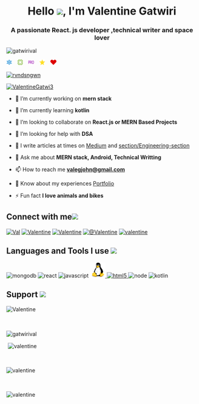 <h1 align="center">Hello <img src = "https://raw.githubusercontent.com/MartinHeinz/MartinHeinz/master/wave.gif" width = 30px>, I'm Valentine Gatwiri</h1>
<h3 align="center">A passionate React. js developer ,technical writer and space lover</h3>

<p align="left"> <img src="https://komarev.com/ghpvc/?username=gatwirival&label=Profile%20views&color=0e75b6&style=flat" alt="gatwirival" /> </p>
<p align="left"> <a href='https://archiveprogram.github.com/'><img src='https://raw.githubusercontent.com/acervenky/animated-github-badges/master/assets/acbadge.gif' width='3%' height='3%'></a> <a href='https://docs.github.com/en/developers'><img src='https://raw.githubusercontent.com/acervenky/animated-github-badges/master/assets/devbadge.gif' width='3%' height='3%'></a> <a href='https://github.com/pricing'><img src='https://raw.githubusercontent.com/acervenky/animated-github-badges/master/assets/pro.gif' width='3%' height='3%'></a> <a href='https://stars.github.com/'><img src='https://raw.githubusercontent.com/acervenky/animated-github-badges/master/assets/starbadge.gif' width='3%' height='3%'></a> <a href='https://docs.github.com/en/github/supporting-the-open-source-community-with-github-sponsors'><img src='https://raw.githubusercontent.com/acervenky/animated-github-badges/master/assets/sponsorbadge.gif' width='3%' height='3%'></a> </p>
<p align="left"> <a href="https://github.com/ryo-ma/github-profile-trophy"><img src="https://github-profile-trophy.vercel.app/?username=gatwirival" alt="rvndsngwn" /></a> </p>

<p align="left"> <a href="https://twitter.com/ValentineGatwi3" target="blank"><img src="https://img.shields.io/twitter/follow/ValentineGatwi3?logo=twitter&style=for-the-badge" alt="ValentineGatwi3" /></a> </p>

- 🔭 I’m currently working on **mern stack**

- 🌱 I’m currently learning **kotlin**

- 👯 I’m looking to collaborate on **React.js or MERN Based Projects**

- 🤝 I’m looking for help with **DSA**

- 📝 I write articles at times on [Medium](https://medium.com/@compgat) and [section/Engineering-section](https://www.section.io/)
- 💬 Ask me about **MERN stack, Android, Technical Writting**

- 📫 How to reach me **valegjohn@gmail.com**

- 📄 Know about my experiences [Portfolio](https://gatwirival.netlify.app/)

- ⚡ Fun fact **I love animals and bikes**


<h2 align="left">Connect with me<img src='https://raw.githubusercontent.com/ShahriarShafin/ShahriarShafin/main/Assets/handshake.gif' width="70px"></h2>
<p align="left">
<a href="https://twitter.com/ValentineGatwi3" target="blank"><img align="center" src="https://img.icons8.com/doodle/96/000000/twitter--v1.png" alt="Val" height="40" width="40" /></a>
<a href="https://www.linkedin.com/in/valentine-gatwiri-72901618a/" target="blank"><img align="center" src="https://img.icons8.com/doodle/96/000000/linkedin--v2.png" alt="Valentine" height="40" width="40" /></a>
<a href="https://stackoverflow.com/users/15049827/gatwirival" target="blank"><img align="center" src="https://img.icons8.com/color/96/000000/stackoverflow.png" alt="Valentine" height="40" width="40" /></a>
<a href="https://medium.com/@compgat" target="blank"><img align="center" src="https://img.icons8.com/nolan/96/medium-new.png" alt="@Valentine" height="40" width="40" /></a> 
<a href="https://www.youtube.com/channel/UCIEY9qZNgFaaznj7V_w2V-Q" target="blank"><img align="center" src="https://img.icons8.com/doodle/96/000000/youtube--v1.png" alt="valentine" height="40" width="40" /></a>
</p>

<h2 align="left">Languages and Tools I use <img src = "https://media2.giphy.com/media/QssGEmpkyEOhBCb7e1/giphy.gif?cid=ecf05e47a0n3gi1bfqntqmob8g9aid1oyj2wr3ds3mg700bl&rid=giphy.gif" width = 25px></h2>
<p align="left"> 
 <img src="https://cdn.analyticsvidhya.com/wp-content/uploads/2020/02/mongodbImage.png" alt="mongodb" width="40" height="40"/> </a>  
 <img src="https://reactjs.org/logo-og.png" alt="react" width="40" height="40"/> </a>
 <img src="https://cdn.uconnectlabs.com/wp-content/uploads/sites/25/2020/04/J.png" alt="javascript" width="40" height="40"/> </a> 
<a href="https://www.linux.org/" target="_blank"> <img src="https://raw.githubusercontent.com/devicons/devicon/master/icons/linux/linux-original.svg" alt="linux" width="40" height="40"/> </a> 
<a href="https://html.com/html5/" target="_blank"> <img src="https://www.vectorlogo.zone/logos/w3_html5/w3_html5-icon.svg" alt="html5" width="40" height="40"/> </a> 
<img src="https://media-exp1.licdn.com/dms/image/C510BAQG_1VWEGBmO9A/company-logo_200_200/0/1519884867309?e=2159024400&v=beta&t=PGsXMHzeJGC6rYO5Ow6_JzSos-YomfUHU0b_k7q_TjY" alt="node" width="40" height="40"/> </a> 
 <img src="https://upload.wikimedia.org/wikipedia/commons/7/74/Kotlin_Icon.png" alt="kotlin" width="40" height="40"/> </a>  

</p>

<h2 align="left">Support <img src = "https://media.giphy.com/media/rvqW0D0PPhHOLB3eK8/giphy.gif" width = 50px></h2>
<p><a href="https://www.buymeacoffee.com/gatwirival"> <img align="left" src="https://cdn.buymeacoffee.com/buttons/v2/default-yellow.png" height="50" width="210" alt="Valentine" /></a></p><br><br>
<br>
<p><img align="left" src="https://github-readme-stats.vercel.app/api/top-langs?username=gatwirival&show_icons=true&locale=en&layout=compact" alt="gatwirival" /></p>
<br>
<p>&nbsp;<img align="center" src="https://github-readme-stats.vercel.app/api?username=gatwirival&show_icons=true&locale=en" alt="valentine" /></p>
<br>
<p><img align="center" src="https://github-readme-streak-stats.herokuapp.com/?user=gatwirival&" alt="valentine" /></p>
<br>
<p><img align="center" src="https://activity-graph.herokuapp.com/graph?username=gatwirival" alt="valentine" /></p>
<br>
